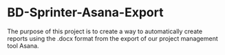 # BD-Sprinter-Asana-Export

The purpose of this project is to create a way to automatically create reports using the .docx format from the export of our project management tool Asana. 
